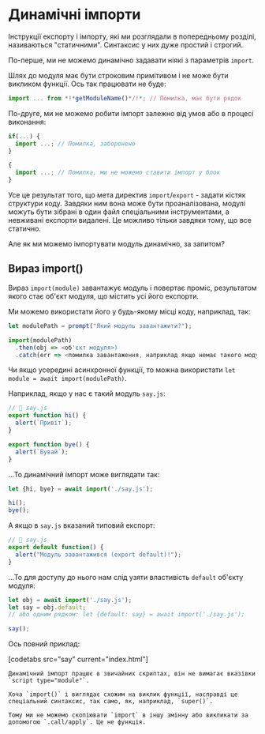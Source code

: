 # Динамічні імпорти

Інструкції експорту і імпорту, які ми розглядали в попередньому розділі, називаються "статичними". Синтаксис у них дуже простий і строгий.

По-перше, ми не можемо динамічно задавати ніякі з параметрів `import`.

Шлях до модуля має бути строковим примітивом і не може бути викликом функції. Ось так працювати не буде:

```js
import ... from *!*getModuleName()*/!*; // Помилка, має бути рядок
```

По-друге, ми не можемо робити імпорт залежно від умов або в процесі виконання:

```js
if(...) {
  import ...; // Помилка, заборонено
}

{
  import ...; // Помилка, ми не можемо ставити імпорт у блок
}
```

Усе це результат того, що мета директив `import`/`export` - задати кістяк структури коду. Завдяки ним вона може бути проаналізована, модулі можуть бути зібрані в один файл спеціальними інструментами, а невживані експорти видалені. Це можливо тільки завдяки тому, що все статично.

Але як ми можемо імпортувати модуль динамічно, за запитом?

## Вираз import()

Вираз `import(module)` завантажує модуль і повертає проміс, результатом якого стає об'єкт модуля, що містить усі його експорти.

Ми можемо використати його у будь-якому місці коду, наприклад, так:

```js
let modulePath = prompt("Який модуль завантажити?");

import(modulePath)
  .then(obj => <об'єкт модуля>)
  .catch(err => <помилка завантаження, наприклад якщо немає такого модуля>)
```

Чи якщо усередині асинхронної функції, то можна використати `let module = await import(modulePath)`.

Наприклад, якщо у нас є такий модуль `say.js`:

```js
// 📁 say.js
export function hi() {
  alert(`Привіт`);
}

export function bye() {
  alert(`Бувай`);
}
```

...То динамічний імпорт може виглядати так:

```js
let {hi, bye} = await import('./say.js');

hi();
bye();
```

А якщо в `say.js` вказаний типовий експорт:

```js
// 📁 say.js
export default function() {
  alert("Модуль завантажився (export default)!");
}
```

...То для доступу до нього нам слід узяти властивість `default` об'єкту модуля:

```js
let obj = await import('./say.js');
let say = obj.default;
// або одним рядком: let {default: say} = await import('./say.js');

say();
```

Ось повний приклад:

[codetabs src="say" current="index.html"]

```smart
Динамічний імпорт працює в звичайних скриптах, він не вимагає вказівки `script type="module"`.
```

```smart
Хоча `import()` і виглядає схожим на виклик функції, насправді це спеціальний синтаксис, так само, як, наприклад, `super()`.

Тому ми не можемо скопіювати `import` в іншу змінну або викликати за допомогою `.call/apply`. Це не функція.
```
